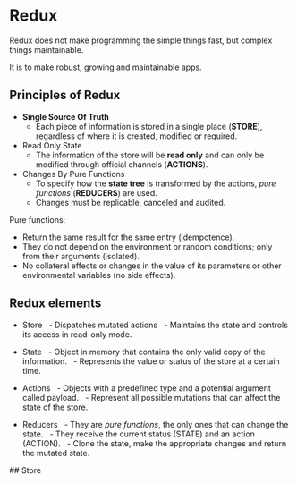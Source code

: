 # Redux

Redux does not make programming the simple things fast, but complex things maintainable.

It is to make robust, growing and maintainable apps.

## Principles of Redux

- **Single Source Of Truth**
  - Each piece of information is stored in a single place (**STORE**), regardless of where it is created, modified or required.
- Read Only State
  - The information of the store will be **read only** and can only be modified through official channels (**ACTIONS**).
- Changes By Pure Functions
  - To specify how the **state tree** is transformed by the actions, *pure functions* (**REDUCERS**) are used.
  - Changes must be replicable, canceled and audited.

Pure functions:

- Return the same result for the same entry (idempotence).
- They do not depend on the environment or random conditions; only from their arguments (isolated).
- No collateral effects or changes in the value of its parameters or other environmental variables (no side effects).

## Redux elements

- Store
  - Dispatches mutated actions
  - Maintains the state and controls its access in read-only mode.

- State
  - Object in memory that contains the only valid copy of the information.
  - Represents the value or status of the store at a certain time.

- Actions
  - Objects with a predefined type and a potential argument called payload.
  - Represent all possible mutations that can affect the state of the store.

- Reducers
  - They are *pure functions*, the only ones that can change the state.
  - They receive the current status (STATE) and an action (ACTION).
  - Clone the state, make the appropriate changes and return the mutated state.

## Store

